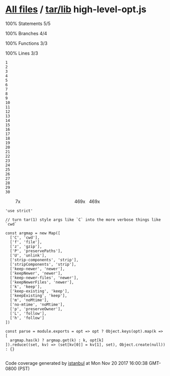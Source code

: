 [All files](../../index.html) / [tar/lib](index.html) high-level-opt.js
=======================================================================

<span class="strong">100% </span> <span class="quiet">Statements</span> <span class="fraction">5/5</span>

<span class="strong">100% </span> <span class="quiet">Branches</span> <span class="fraction">4/4</span>

<span class="strong">100% </span> <span class="quiet">Functions</span> <span class="fraction">3/3</span>

<span class="strong">100% </span> <span class="quiet">Lines</span> <span class="fraction">3/3</span>

    1
    2
    3
    4
    5
    6
    7
    8
    9
    10
    11
    12
    13
    14
    15
    16
    17
    18
    19
    20
    21
    22
    23
    24
    25
    26
    27
    28
    29
    30

<span class="cline-any cline-neutral"> </span> <span class="cline-any cline-neutral"> </span> <span class="cline-any cline-neutral"> </span> <span class="cline-any cline-neutral"> </span> <span class="cline-any cline-yes">7x</span> <span class="cline-any cline-neutral"> </span> <span class="cline-any cline-neutral"> </span> <span class="cline-any cline-neutral"> </span> <span class="cline-any cline-neutral"> </span> <span class="cline-any cline-neutral"> </span> <span class="cline-any cline-neutral"> </span> <span class="cline-any cline-neutral"> </span> <span class="cline-any cline-neutral"> </span> <span class="cline-any cline-neutral"> </span> <span class="cline-any cline-neutral"> </span> <span class="cline-any cline-neutral"> </span> <span class="cline-any cline-neutral"> </span> <span class="cline-any cline-neutral"> </span> <span class="cline-any cline-neutral"> </span> <span class="cline-any cline-neutral"> </span> <span class="cline-any cline-neutral"> </span> <span class="cline-any cline-neutral"> </span> <span class="cline-any cline-neutral"> </span> <span class="cline-any cline-neutral"> </span> <span class="cline-any cline-neutral"> </span> <span class="cline-any cline-neutral"> </span> <span class="cline-any cline-yes">469x</span> <span class="cline-any cline-neutral"> </span> <span class="cline-any cline-yes">469x</span> <span class="cline-any cline-neutral"> </span>

    'use strict'
     
    // turn tar(1) style args like `C` into the more verbose things like `cwd`
     
    const argmap = new Map([
      ['C', 'cwd'],
      ['f', 'file'],
      ['z', 'gzip'],
      ['P', 'preservePaths'],
      ['U', 'unlink'],
      ['strip-components', 'strip'],
      ['stripComponents', 'strip'],
      ['keep-newer', 'newer'],
      ['keepNewer', 'newer'],
      ['keep-newer-files', 'newer'],
      ['keepNewerFiles', 'newer'],
      ['k', 'keep'],
      ['keep-existing', 'keep'],
      ['keepExisting', 'keep'],
      ['m', 'noMtime'],
      ['no-mtime', 'noMtime'],
      ['p', 'preserveOwner'],
      ['L', 'follow'],
      ['h', 'follow']
    ])
     
    const parse = module.exports = opt => opt ? Object.keys(opt).map(k => [
      argmap.has(k) ? argmap.get(k) : k, opt[k]
    ]).reduce((set, kv) => (set[kv[0]] = kv[1], set), Object.create(null)) : {}
     

Code coverage generated by [istanbul](https://istanbul.js.org/) at Mon Nov 20 2017 16:00:38 GMT-0800 (PST)
